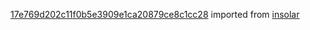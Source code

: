 [17e769d202c11f0b5e3909e1ca20879ce8c1cc28](https://github.com/insolar/insolar/commit/17e769d202c11f0b5e3909e1ca20879ce8c1cc28) imported from [insolar](https://github.com/insolar/insolar)
